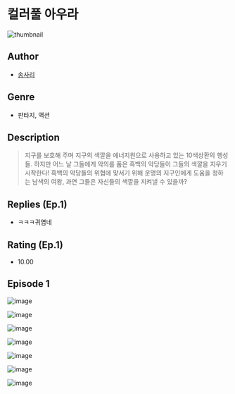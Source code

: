 # 컬러풀 아우라
![thumbnail](https://image-comic.pstatic.net/user_contents_data/challenge_comic/2023/05/25/upload_4123106177635673650_480x623.jpeg)

## Author
- [송사리](https://comic.naver.com/artistTitle?id=367285)

## Genre
- 판타지, 액션

## Description
> 지구를 보호해 주며 지구의 색깔을 에너지원으로 사용하고 있는 10색상환의 행성들. 하지만 어느 날 그들에게 악의를 품은 흑백의 악당들이 그들의 색깔을 지우기 시작한다! 흑백의 악당들의 위협에 맞서기 위해 운명의 지구인에게 도움을 청하는 남색의 여왕, 과연 그들은 자신들의 색깔을 지켜낼 수 있을까?

## Replies (Ep.1)
- ㅋㅋㅋ귀엽네

## Rating (Ep.1)
- 10.00

## Episode 1
![image](https://image-comic.pstatic.net/user_contents_data/challenge_comic/2023/05/26/367285/upload_7364900956736468788.jpeg)

![image](https://image-comic.pstatic.net/user_contents_data/challenge_comic/2023/05/26/367285/upload_7221913635631741236.jpeg)

![image](https://image-comic.pstatic.net/user_contents_data/challenge_comic/2023/05/26/367285/upload_7220449099126223205.jpeg)

![image](https://image-comic.pstatic.net/user_contents_data/challenge_comic/2023/05/26/367285/upload_7219943522053468727.jpeg)

![image](https://image-comic.pstatic.net/user_contents_data/challenge_comic/2023/05/26/367285/upload_3473738978289726257.jpeg)

![image](https://image-comic.pstatic.net/user_contents_data/challenge_comic/2023/05/26/367285/upload_7148674281306142310.jpeg)

![image](https://image-comic.pstatic.net/user_contents_data/challenge_comic/2023/05/26/367285/upload_7090416460193031474.jpeg)
